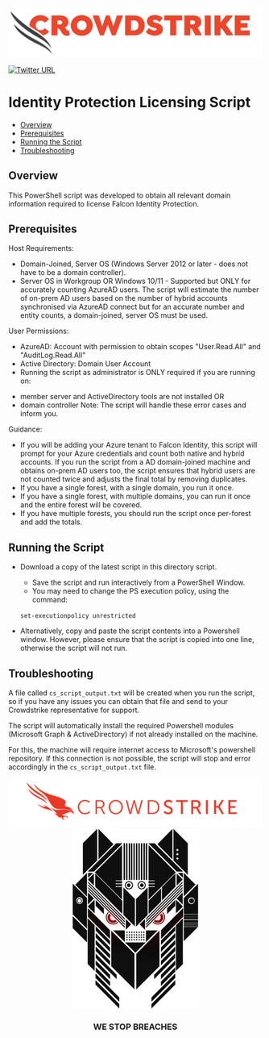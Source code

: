 ![CrowdStrike FalconIDP](https://raw.githubusercontent.com/CrowdStrike/falconpy/main/docs/asset/cs-logo.png)

[![Twitter URL](https://img.shields.io/twitter/url?label=Follow%20%40CrowdStrike&style=social&url=https%3A%2F%2Ftwitter.com%2FCrowdStrike)](https://twitter.com/CrowdStrike)<br/>

# Identity Protection Licensing Script


+ [Overview](#overview)
+ [Prerequisites](#prerequisites)
+ [Running the Script](#running-the-script)
+ [Troubleshooting](#troubleshooting)

## Overview
This PowerShell script was developed to obtain all relevant domain information required to license Falcon Identity Protection.

## Prerequisites
Host Requirements:

* Domain-Joined, Server OS (Windows Server 2012 or later - does not have to be a domain controller). 
* Server OS in Workgroup OR Windows 10/11 - Supported but ONLY for accurately counting AzureAD users. The script will estimate the number of on-prem AD users based on the number of hybrid accounts synchronised via AzureAD connect but for an accurate number and entity counts, a domain-joined, server OS must be used.


User Permissions:
* AzureAD: Account with permission to obtain scopes "User.Read.All" and "AuditLog.Read.All"
* Active Directory: Domain User Account
* Running the script as administrator is ONLY required if you are running on:
 - member server and ActiveDirectory tools are not installed OR
 - domain controller
Note: The script will handle these error cases and inform you.  

Guidance:
* If you will be adding your Azure tenant to Falcon Identity, this script will prompt for your Azure credentials and count both native and hybrid accounts. If you run the script from a AD domain-joined machine and obtains on-prem AD users too, the script ensures that hybrid users are not counted twice and adjusts the final total by removing duplicates. 
* If you have a single forest, with a single domain, you run it once.
* If you have a single forest, with multiple domains, you can run it once and the entire forest will be covered.
* If you have multiple forests, you should run the script once per-forest and add the totals. 

## Running the Script
* Download a copy of the latest script in this directory script.
  * Save the script and run interactively from a PowerShell Window. 
  * You may need to change the PS execution policy, using the command:
  
  `set-executionpolicy unrestricted`

* Alternatively, copy and paste the script contents into a Powershell window. However, please ensure that the script is copied into one line, otherwise the script will not run. 

## Troubleshooting
A file called `cs_script_output.txt` will be created when you run the script, so if you have any issues you can obtain that file and send to your Crowdstrike representative for support. 

The script will automatically install the required Powershell modules (Microsoft Graph & ActiveDirectory) if not already installed on the machine.

For this, the machine will require internet access to Microsoft's powershell repository. If this connection is not possible, the script will stop and error accordingly in the `cs_script_output.txt` file.


<p align="center"><img src="https://raw.githubusercontent.com/CrowdStrike/falconpy/main/docs/asset/cs-logo-footer.png"><BR/><img width="250px" src="https://raw.githubusercontent.com/CrowdStrike/falconpy/main/docs/asset/adversary-red-eyes.png"></P>
<h3><P align="center">WE STOP BREACHES</P></h3>
